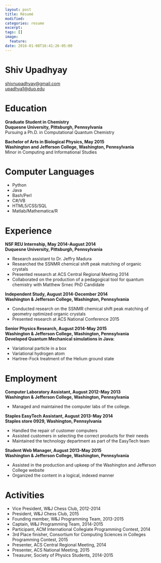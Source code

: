 ```yaml
---
layout: post
title: Résumé
modified:
categories: resume
excerpt:
tags: []
image:
  feature:
date: 2016-01-08T16:41:26-05:00
---
```


# Shiv Upadhyay  
shivnupadhyay@gmail.com  
upadhya1@duq.edu

# Education
**Graduate Student in Chemistry**  
**Duquesne University, Pittsburgh, Pennsylvania**  
Pursuing a Ph.D. in Computational Quantum Chemistry

**Bachelor of Arts in Biological Physics, May 2015**  
**Washington and Jefferson College, Washington, Pennsylvania**  
Minor in Computing and Informational Studies

# Computer Languages  
* Python
* Java
* Bash/Perl
* C\#/VB
* HTML5/CSS/SQL
* Matlab/Mathematica/R

# Experience
**NSF REU Internship, May 2014-August 2014**  
**Duquesne University, Pittsburgh, Pennsylvania**  

* Research assistant to Dr. Jeffry Madura
* Researched the SSNMR chemical shift peak matching of organic crystals
* Presented research at ACS Central Regional Meeting 2014
* Collaborated on the production of a pedagogical tool for quantum chemistry with Matthew Srnec PhD Candidate

**Independent Study, August 2014-December 2014**  
**Washington & Jefferson College, Washington, Pennsylvania**  

* Conducted research on the SSNMR chemical shift peak matching of geometry optimized organic crystals
* Presented research at ACS National Conference 2015

**Senior Physics Research, August 2014-May 2015**  
**Washington & Jefferson College, Washington, Pennsylvania**  
**Developed Quantum Mechanical simulations in Java:**

* Variational particle in a box
* Variational hydrogen atom
* Hartree-Fock treatment of the Helium ground state

# Employment
**Computer Laboratory Assistant, August 2012-May 2013**  
**Washington & Jefferson College, Washington, Pennsylvania**

* Managed and maintained the computer labs of the college.

**Staples EasyTech Assistant, August 2013-May 2014**  
**Staples store 0929, Washington, Pennsylvania**

* Handled the repair of customer computers
* Assisted customers in selecting the correct products for their needs
* Maintained the technology department as part of the EasyTech team

**Student Web Manager, August 2013-May 2015**  
**Washington & Jefferson College, Washington, Pennsylvania**  

* Assisted in the production and upkeep of the Washington and Jefferson College website
* Organized the content in a logical, indexed manner

# Activities
* Vice President, W&J Chess Club, 2012-2014
* President, W&J Chess Club, 2015
* Founding member, W&J Programming Team, 2013-2015
* Captain, W&J Programming Team, 2014-2015
* Participant, ACM International Collegiate Programming Contest, 2014
* 3rd Place finisher, Consortium for Computing Sciences in Colleges Programming Contest, 2015
* Presenter, ACS Central Regional Meeting, 2014
* Presenter, ACS National Meeting, 2015
* Treasurer, Society of Physics Students, 2014-2015
